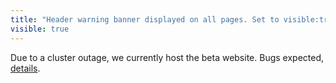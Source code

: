 ```yaml
---
title: "Header warning banner displayed on all pages. Set to visible:true to display a warning everywhere."
visible: true
---
```


Due to a cluster outage, we currently host the beta website. Bugs expected, [details](/blog/outage_january_21.md).